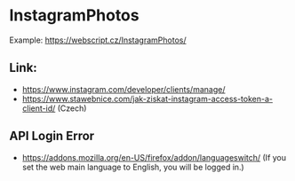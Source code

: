 # InstagramPhotos

Example: https://webscript.cz/InstagramPhotos/

## Link:
* https://www.instagram.com/developer/clients/manage/
* https://www.stawebnice.com/jak-ziskat-instagram-access-token-a-client-id/ (Czech)

## API Login Error
* https://addons.mozilla.org/en-US/firefox/addon/languageswitch/ (If you set the web main language to English, you will be logged in.)

